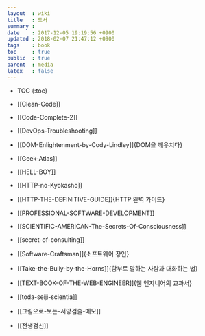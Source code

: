 ```yaml
---
layout  : wiki
title   : 도서
summary :
date    : 2017-12-05 19:19:56 +0900
updated : 2018-02-07 21:47:12 +0900
tags    : book
toc     : true
public  : true
parent  : media
latex   : false
---
```

* TOC
{:toc}

* [[Clean-Code]]
* [[Code-Complete-2]]
* [[DevOps-Troubleshooting]]
* [[DOM-Enlightenment-by-Cody-Lindley]]{DOM을 깨우치다}
* [[Geek-Atlas]]
* [[HELL-BOY]]
* [[HTTP-no-Kyokasho]]
* [[HTTP-THE-DEFINITIVE-GUIDE]]{HTTP 완벽 가이드}
* [[PROFESSIONAL-SOFTWARE-DEVELOPMENT]]
* [[SCIENTIFIC-AMERICAN-The-Secrets-Of-Consciousness]]
* [[secret-of-consulting]]
* [[Software-Craftsman]]{소프트웨어 장인}
* [[Take-the-Bully-by-the-Horns]]{함부로 말하는 사람과 대화하는 법}
* [[TEXT-BOOK-OF-THE-WEB-ENGINEER]]{웹 엔지니어의 교과서}
* [[toda-seiji-scientia]]
* [[그림으로-보는-서양검술-메모]]
* [[전생검신]]

